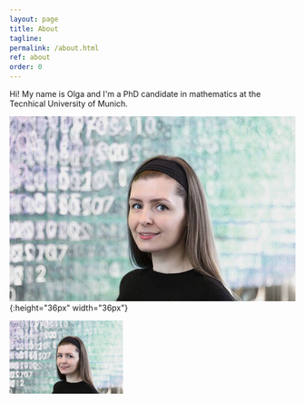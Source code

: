 ```yaml
---
layout: page
title: About
tagline: 
permalink: /about.html
ref: about
order: 0
---
```


Hi! My name is Olga and I'm a PhD candidate in mathematics at the Tecnhical University of Munich.

![image](/assets/images/numbers14.jpg){:height="36px" width="36px"}

<img src="assets/images/numbers14.jpg" width="200">

<!---
[Go to the Home Page]({{ '/' | absolute_url }})
-->
